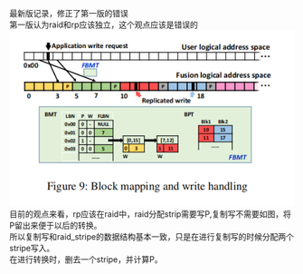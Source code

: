 最新版记录，修正了第一版的错误<br>
第一版认为raid和rp应该独立，这个观点应该是错误的
<img src="pic/simple_ex.png">
目前的观点来看，rp应该在raid中，raid分配strip需要写P,复制写不需要如图，将P留出来便于以后的转换。
<br>所以复制写和raid_stripe的数据结构基本一致，只是在进行复制写的时候分配两个stripe写入。
<br>在进行转换时，删去一个stripe，并计算P。